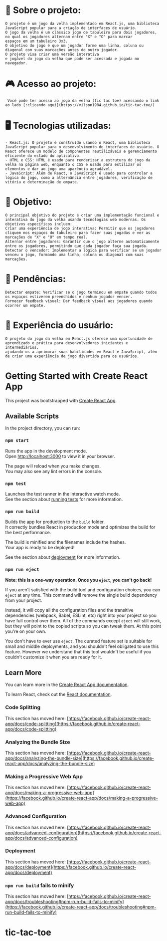 # 📖 Sobre o projeto:
    O projeto é um jogo da velha implementado em React.js, uma biblioteca JavaScript popular para a criação de interfaces de usuário. 
    O jogo da velha é um clássico jogo de tabuleiro para dois jogadores, no qual os jogadores alternam entre "X" e "O" para marcar 
    espaços em um tabuleiro 3x3. 
    O objetivo do jogo é que um jogador forme uma linha, coluna ou diagonal com suas marcações antes do outro jogador. 
    O projeto visa criar uma versão interativa 
    e jogável do jogo da velha que pode ser acessada e jogada no navegador.

# 🎮 Acesso ao projeto: 
     Você pode ter acesso ao jogo da velha (tic tac toe) acessando o link ao lado [:clicando aqui](https://vilson1984.github.io/tic-tac-toe/)
     
# 🖥️ Tecnologias utilizadas:

    - React.js: O projeto é construído usando o React, uma biblioteca JavaScript popular para o desenvolvimento de interfaces de usuário. O React oferece um modelo de componentes reutilizáveis e gerenciamento eficiente do estado do aplicativo.
    - HTML e CSS: HTML é usado para renderizar a estrutura do jogo da velha na página web, enquanto o CSS é usado para estilizar os elementos e dar ao jogo uma aparência agradável.
    - JavaScript: Além de React, o JavaScript é usado para controlar a lógica do jogo, como a alternância entre jogadores, verificação de vitória e determinação de empate.

# 🎯 Objetivo:
    O principal objetivo do projeto é criar uma implementação funcional e interativa do jogo da velha usando tecnologias web modernas. Os objetivos específicos incluem:
    Criar uma experiência de jogo interativa: Permitir que os jogadores cliquem nos espaços do tabuleiro para fazer suas jogadas e ver as marcações de "X" e "O" em tempo real.
    Alternar entre jogadores: Garantir que o jogo alterne automaticamente entre os jogadores, permitindo que cada jogador faça sua jogada.
    Detectar o vencedor: Implementar a lógica para verificar se um jogador venceu o jogo, formando uma linha, coluna ou diagonal com suas marcações.

# 🚧 Pendências:
    Detectar empate: Verificar se o jogo terminou em empate quando todos os espaços estiverem preenchidos e nenhum jogador vencer.
    Fornecer feedback visual: Dar feedback visual aos jogadores quando ocorrer um empate.

# 🙂 Experiência do usuário:
    O projeto do jogo da velha em React.js oferece uma oportunidade de aprendizado e prática para desenvolvedores iniciantes e intermediários, 
    ajudando-os a aprimorar suas habilidades em React e JavaScript, além de criar uma experiência de jogo divertida para os usuários.



# Getting Started with Create React App

This project was bootstrapped with [Create React App](https://github.com/facebook/create-react-app).

## Available Scripts

In the project directory, you can run:

### `npm start`

Runs the app in the development mode.\
Open [http://localhost:3000](http://localhost:3000) to view it in your browser.

The page will reload when you make changes.\
You may also see any lint errors in the console.

### `npm test`

Launches the test runner in the interactive watch mode.\
See the section about [running tests](https://facebook.github.io/create-react-app/docs/running-tests) for more information.

### `npm run build`

Builds the app for production to the `build` folder.\
It correctly bundles React in production mode and optimizes the build for the best performance.

The build is minified and the filenames include the hashes.\
Your app is ready to be deployed!

See the section about [deployment](https://facebook.github.io/create-react-app/docs/deployment) for more information.

### `npm run eject`

**Note: this is a one-way operation. Once you `eject`, you can't go back!**

If you aren't satisfied with the build tool and configuration choices, you can `eject` at any time. This command will remove the single build dependency from your project.

Instead, it will copy all the configuration files and the transitive dependencies (webpack, Babel, ESLint, etc) right into your project so you have full control over them. All of the commands except `eject` will still work, but they will point to the copied scripts so you can tweak them. At this point you're on your own.

You don't have to ever use `eject`. The curated feature set is suitable for small and middle deployments, and you shouldn't feel obligated to use this feature. However we understand that this tool wouldn't be useful if you couldn't customize it when you are ready for it.

## Learn More

You can learn more in the [Create React App documentation](https://facebook.github.io/create-react-app/docs/getting-started).

To learn React, check out the [React documentation](https://reactjs.org/).

### Code Splitting

This section has moved here: [https://facebook.github.io/create-react-app/docs/code-splitting](https://facebook.github.io/create-react-app/docs/code-splitting)

### Analyzing the Bundle Size

This section has moved here: [https://facebook.github.io/create-react-app/docs/analyzing-the-bundle-size](https://facebook.github.io/create-react-app/docs/analyzing-the-bundle-size)

### Making a Progressive Web App

This section has moved here: [https://facebook.github.io/create-react-app/docs/making-a-progressive-web-app](https://facebook.github.io/create-react-app/docs/making-a-progressive-web-app)

### Advanced Configuration

This section has moved here: [https://facebook.github.io/create-react-app/docs/advanced-configuration](https://facebook.github.io/create-react-app/docs/advanced-configuration)

### Deployment

This section has moved here: [https://facebook.github.io/create-react-app/docs/deployment](https://facebook.github.io/create-react-app/docs/deployment)

### `npm run build` fails to minify

This section has moved here: [https://facebook.github.io/create-react-app/docs/troubleshooting#npm-run-build-fails-to-minify](https://facebook.github.io/create-react-app/docs/troubleshooting#npm-run-build-fails-to-minify)
# tic-tac-toe
